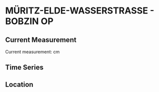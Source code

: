 # MÜRITZ-ELDE-WASSERSTRASSE - BOBZIN OP

## Current Measurement

Current measurement: <Value topic="rivers/pegel-online/MEW/BOBZIN OP/measurementValue"/> cm

## Time Series

<TimeSeries topic="rivers/pegel-online/MEW/BOBZIN OP/measurementValue" period="week" />

## Location

<WorldMap>
  <Marker lat="53.49190400155778" lon="12.071895267350172" labelTopic="rivers/pegel-online/MEW/BOBZIN OP" />
</WorldMap>
